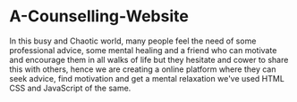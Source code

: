 # A-Counselling-Website
In this busy and Chaotic world, many people feel the need of some professional advice, some mental healing and a friend who can motivate and encourage them in all walks of life but they hesitate and cower to share this with others, hence we are creating a online platform where they can seek advice, find motivation and get a mental relaxation we've used HTML CSS and JavaScript of the same.
